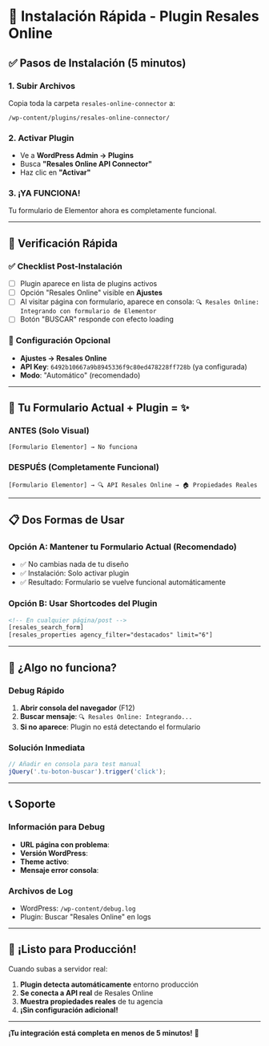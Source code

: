 # 🚀 Instalación Rápida - Plugin Resales Online

## ✅ Pasos de Instalación (5 minutos)

### 1. **Subir Archivos** 
Copia toda la carpeta `resales-online-connector` a:
```
/wp-content/plugins/resales-online-connector/
```

### 2. **Activar Plugin**
- Ve a **WordPress Admin → Plugins**
- Busca **"Resales Online API Connector"**
- Haz clic en **"Activar"**

### 3. **¡YA FUNCIONA!** 
Tu formulario de Elementor ahora es completamente funcional.

---

## 🎯 Verificación Rápida

### ✅ **Checklist Post-Instalación**
- [ ] Plugin aparece en lista de plugins activos
- [ ] Opción "Resales Online" visible en **Ajustes**
- [ ] Al visitar página con formulario, aparece en consola: `🔍 Resales Online: Integrando con formulario de Elementor`
- [ ] Botón "BUSCAR" responde con efecto loading

### 🔧 **Configuración Opcional**
- **Ajustes → Resales Online**
- **API Key**: `6492b10667a9b8945336f9c80ed478228ff728b` (ya configurada)
- **Modo**: "Automático" (recomendado)

---

## 🎨 Tu Formulario Actual + Plugin = ✨

### **ANTES** (Solo Visual)
```
[Formulario Elementor] → No funciona
```

### **DESPUÉS** (Completamente Funcional)
```
[Formulario Elementor] → 🔍 API Resales Online → 🏠 Propiedades Reales
```

---

## 📋 Dos Formas de Usar

### **Opción A: Mantener tu Formulario Actual (Recomendado)**
- ✅ No cambias nada de tu diseño
- ✅ Instalación: Solo activar plugin
- ✅ Resultado: Formulario se vuelve funcional automáticamente

### **Opción B: Usar Shortcodes del Plugin**
```html
<!-- En cualquier página/post -->
[resales_search_form]
[resales_properties agency_filter="destacados" limit="6"]
```

---

## 🐛 ¿Algo no funciona?

### **Debug Rápido**
1. **Abrir consola del navegador** (F12)
2. **Buscar mensaje**: `🔍 Resales Online: Integrando...`
3. **Si no aparece**: Plugin no está detectando el formulario

### **Solución Inmediata**
```javascript
// Añadir en consola para test manual
jQuery('.tu-boton-buscar').trigger('click');
```

---

## 📞 Soporte

### **Información para Debug**
- **URL página con problema**: 
- **Versión WordPress**: 
- **Theme activo**: 
- **Mensaje error consola**: 

### **Archivos de Log**
- WordPress: `/wp-content/debug.log`
- Plugin: Buscar "Resales Online" en logs

---

## 🚀 ¡Listo para Producción!

Cuando subas a servidor real:
1. **Plugin detecta automáticamente** entorno producción
2. **Se conecta a API real** de Resales Online
3. **Muestra propiedades reales** de tu agencia
4. **¡Sin configuración adicional!**

---

**¡Tu integración está completa en menos de 5 minutos!** 🎉
